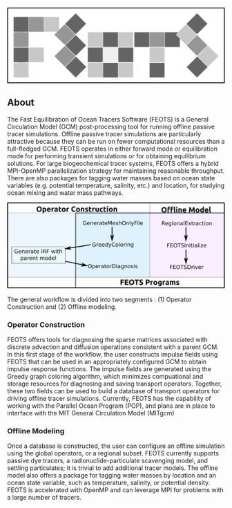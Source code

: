 
![logo](doc/FEOTS_Logo.png)
## About
 The Fast Equilibration of Ocean Tracers Software (FEOTS) is a General Circulation Model (GCM) post-processing tool for running offline passive tracer simulations. Offline passive tracer simulations are particularly attractive because they can be run on fewer computational resources than a full-fledged GCM. FEOTS operates in either forward mode or equilibration mode for performing transient simulations or for obtaining equilibrium solutions.  For large biogeochemical tracer systems, FEOTS offers a hybrid MPI-OpenMP parallelization strategy for maintaining reasonable throughput. There are also packages for tagging water masses based on ocean state variables (e.g. potential temperature, salinity, etc.) and location, for studying ocean mixing and water mass pathways.
 
   ![useful image](doc/workflow.png)
   
The general workflow is divided into two segments : (1) Operator Construction and (2) Offline modeling.

### Operator Construction
FEOTS offers tools for diagnosing the sparse matrices associated with discrete advection and diffusion operations consistent with a parent GCM. In this first stage of the workflow, the user constructs impulse fields using FEOTS that can be used in an appropriately configured GCM to obtain impulse response functions. The impulse fields are generated using the Greedy graph coloring algorithm, which minimizes compuational and storage resources for diagnosing and saving transport operators. Together, these two fields can be used to build a database of transport operators for driving offline tracer simulations. Currently, FEOTS has the capability of working with the Parallel Ocean Program (POP), and plans are in place to interface with the MIT General Circulation Model (MITgcm)


### Offline Modeling
Once a database is constructed, the user can configure an offline simulation using the global operators, or a regional subset. FEOTS currently supports passive dye tracers, a radionuclide-particulate scavenging model, and settling particulates; it is trivial to add additional tracer models. The offline model also offers a package for tagging water masses by location and an ocean state variable, such as temperature, salinity, or potential density. FEOTS is accelerated with OpenMP and can leverage MPI for problems with a large number of tracers.
 

 


